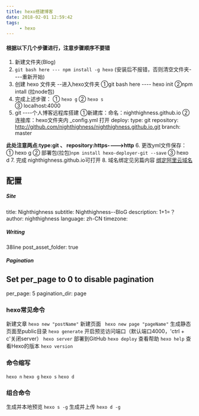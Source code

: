 ```yaml
---
title: hexo搭建博客
date: 2018-02-01 12:59:42
tags: 
     - hexo
---
```

#### 根据以下几个步骤进行，注意步骤顺序不要错

1.  新建文件夹(Blog)
2.  `` git bash here --- npm install -g hexo ``
(安装后不报错，否则清空文件夹----重新开始)
3.  创建 hexo 文件夹  --进入hexo文件夹
   ①git bash here ---- hexo init
   ②npm intall  (拉node包)
4.  完成上述步骤：
    ① `` hexo g ``
    ② `` hexo s ``  
    ③ localhost:4000
5.  git ----个人博客远程库搭建
    ①新建库：命名：nighthighness.github.io
    ②连接库：hexo文件夹内 _config.yml 打开
  deploy:
  type: git
  repository:   http://github.com/nighthighness/nighthighness.github.io.git
  branch: master

  **此处注意两点:type:git  、 repository:https---->http**
6. 更改yml文件保存：
   ① hexo g
   ② 部署包(拉包)`` npm install hexo-deployer-git --save ``
   ③ hexo d
7. 完成
   nighthighness.github.io可打开
8. 域名绑定见另篇内容
  [绑定阿里云域名](http://nighthighness.site/2018/05/03/custom-domain/) 


<!--more-->
## 配置 ##

##### Site
title: Nighthighness
subtitle: Nighthighness--BloG
description: 1+1=？
author: nighthighness
language: zh-CN
timezone:

##### Writing
38line post_asset_folder: true

##### Pagination
## Set per_page to 0 to disable pagination
per_page: 5
pagination_dir: page

### hexo常见命令 ###
新建文章
`` hexo new "postName" ``
新建页面 
`` hexo new page "pageName"`` 
生成静态页面至public目录
`` hexo generate `` 
开启预览访问端口（默认端口4000，'ctrl + c'关闭server）
`` hexo server `` 
部署到GitHub
`` hexo deploy ``
查看帮助
`` hexo help ``
查看Hexo的版本
`` hexo version ``

### 命令缩写 ###
`` hexo n `` 
`` hexo g `` 
`` hexo s `` 
`` hexo d `` 

 ### 组合命令 ###
生成并本地预览
`` hexo s -g ``
生成并上传
`` hexo d -g `` 
